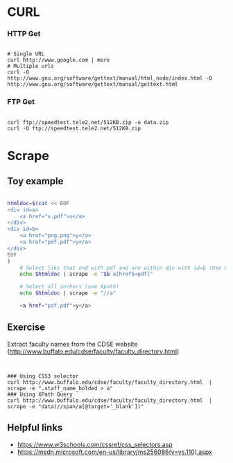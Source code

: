 # CURL 

### HTTP Get

<pre><code>
# Single URL
curl http://www.google.com | more
# Multiple urls
curl -O http://www.gnu.org/software/gettext/manual/html_node/index.html -O http://www.gnu.org/software/gettext/manual/gettext.html
</code></pre>

### FTP Get
<pre><code>
curl ftp://speedtest.tele2.net/512KB.zip -o data.zip
curl -O ftp://speedtest.tele2.net/512KB.zip
</code></pre>

# Scrape

## Toy example
```bash

htmldoc=$(cat << EOF
<div id=a>
    <a href="x.pdf">x</a>
</div>
<div id=b>
    <a href="png.png">y</a>
    <a href="pdf.pdf">y</a>
</div>
EOF
)
    # Select liks that end with pdf and are within div with id=b (Use CSS3 selector)
    echo $htmldoc | scrape -e "$b a[href$=pdf]"

    # Select all anchors (use Xpath)
    echo $htmldoc | scrape -e "//a"

    <a href="pdf.pdf">y</a>
```

## Exercise
Extract faculty names from the CDSE website (http://www.buffalo.edu/cdse/faculty/faculty_directory.html)

<pre><code>

### Using CSS3 selector
curl http://www.buffalo.edu/cdse/faculty/faculty_directory.html  | scrape -e ".staff_name_bolded > a"
### Using XPath Query
curl http://www.buffalo.edu/cdse/faculty/faculty_directory.html  | scrape -e "data(//span/a[@target='_blank'])"
</code></pre>


## Helpful links
* https://www.w3schools.com/cssref/css_selectors.asp
* https://msdn.microsoft.com/en-us/library/ms256086(v=vs.110).aspx 
